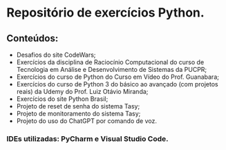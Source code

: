 # Repositório de exercícios Python.

## Conteúdos:

- Desafios do site CodeWars;
- Exercícios da disciplina de Raciocínio Computacional do curso de Tecnologia em Análise e Desenvolvimento de Sistemas da PUCPR;
- Exercícios do curso de Python do Curso em Vídeo do Prof. Guanabara;
- Exercícios do curso de Python 3 do básico ao avançado (com projetos reais) da Udemy do Prof. Luiz Otávio Miranda;
- Exercícios do site Python Brasil;
- Projeto de reset de senha do sistema Tasy;
- Projeto de monitoramento do sistema Tasy;
- Projeto do uso do ChatGPT por comando de voz.

### IDEs utilizadas: PyCharm e Visual Studio Code.

